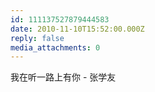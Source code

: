 ```yaml
---
id: 111137527879444583
date: 2010-11-10T15:52:00.000Z
reply: false
media_attachments: 0
---
```


我在听一路上有你 - 张学友 ​​​​

